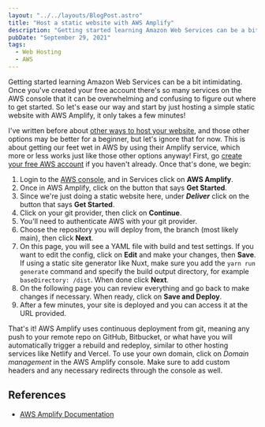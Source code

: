 ```yaml
---
layout: "../../layouts/BlogPost.astro"
title: "Host a static website with AWS Amplify"
description: "Getting started learning Amazon Web Services can be a bit intimidating. Once you've created your free account there's so many services on the AWS console that it can be overwhelming and confusing to figure out where to get started. So let's ease our way and start by just hosting a simple static website with AWS Amplify, it only takes a few minutes!"
pubDate: "September 29, 2021"
tags:
  - Web Hosting
  - AWS
---
```


Getting started learning Amazon Web Services can be a bit intimidating. Once you've created your free account there's so many services on the AWS console that it can be overwhelming and confusing to figure out where to get started. So let's ease our way and start by just hosting a simple static website with AWS Amplify, it only takes a few minutes!

I've written before about <a href="https://arieldiaz.codes/blog/5-ways-to-easily-host-your-web-site-for-free" target="_blank">other ways to host your website</a>, and those other options may be better for a beginner, but let's ignore that for now. This is about getting our feet wet in AWS by using their Amplify service, which more or less works just like those other options anyway! First, go [create your free AWS account](https://aws.amazon.com) if you haven't already. Once that's done, we begin:

1. Login to the <a href="https://console.aws.amazon.com" target="_blank">AWS console</a>, and in Services click on **AWS Amplify**.
2. Once in AWS Amplify, click on the button that says **Get Started**.
3. Since we're just doing a static website here, under **_Deliver_** click on the button that says **Get Started**.
4. Click on your git provider, then click on **Continue**.
5. You'll need to authenticate AWS with your git provider.
6. Choose the repository you will deploy from, the branch (most likely main), then click **Next**.
7. On this page, you will see a YAML file with build and test settings. If you want to edit the config, click on **Edit** and make your changes, then **Save**. If using a static site generator like Nuxt, make sure you add the `yarn run generate` command and specify the build output directory, for example `baseDirectory: /dist`. When done click **Next**.
8. On the following page you can review everything and go back to make changes if necessary. When ready, click on **Save and Deploy**.
9. After a few minutes, your site is deployed and you can access it at the URL provided.

That's it! AWS Amplify uses continuous deployment from git, meaning any push to your remote repo on GitHub, Bitbucket, or what have you will automatically trigger a rebuild and redeploy, similar to other hosting services like Netlify and Vercel. To use your own domain, click on _Domain management_ in the AWS Amplify console. Make sure to add custom headers and any necessary redirects through the console as well.

## References

- <a href="https://docs.aws.amazon.com/amplify/?id=docs_gateway" target="_blank">AWS Amplify Documentation</a>
